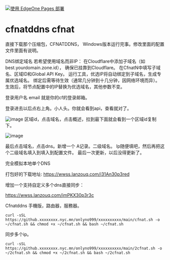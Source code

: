
[![使用 EdgeOne Pages 部署](https://cdnstatic.tencentcs.com/edgeone/pages/deploy.svg) ](https://edgeone.ai/pages/new?=https://github.com/onlyno999/cfnatddns.git )


# cfnatddns cfnat


直接下载那个压缩包，CFNATDDNS， Windows版本运行完事。修改里面的配置文件里面有说明。

DNS绑定域名
若希望使用域名而非IP：
在Cloudflare中添加子域名（如best.yourdomain.zone.id），
确保已挂靠到Cloudflare。
在CfnatN中填写子域名、区域ID和Global API Key。
运行工具，优选IP将自动绑定到子域名，生成专属优选域名。
绑定后需等待生效（通常几分钟到十几分钟，因网络环境而异）。
生效后，将节点配置中的IP替换为优选域名，其他参数不变。

登录用户名 email 就是你的cf的登录邮箱。

登录进去以后点右上角。小人头。你就会看到api，查看就对了。

![image](https://raw.githubusercontent.com/onlyno999/cfnatddns/refs/heads/main/Screenshot_2025-07-14-00-33-42-874_anddea.youtube.jpg)
区域id，点击域名，点击概述，拉到最下面就会看到一个区域id复制下。


![image](https://raw.githubusercontent.com/onlyno999/cfnatddns/refs/heads/main/Screenshot_2025-07-14-00-33-33-687_anddea.youtube.jpg)

最后点击域名，点击dns。新增一个 A记录。二级域名。 Ip随便填吧，然后再把这个二级域名填入到填入到配置文件。
最后一次更新，以后没得更新了。




完全模拟本地单个DNS

打包好的下载地址:
https://wwss.lanzouq.com/i31An30p3red


增加一个支持自定义多个dns直接同步：

https://wwss.lanzouq.com/imPKX30p3r3c





 Cfnatddns 手機版，路由器，服務器。

```
curl -sSL https://github.xxxxxxxx.nyc.mn/onlyno999/xxxxxxxxxx/main/cfnat.sh -o ~/cfnat.sh && chmod +x ~/cfnat.sh && bash ~/cfnat.sh
```

同步多个ip。

```
curl -sSL https://github.xxxxxxxx.nyc.mn/onlyno999/xxxxxxxxxx/main/2cfnat.sh -o ~/2cfnat.sh && chmod +x ~/2cfnat.sh && bash ~/2cfnat.sh
```
